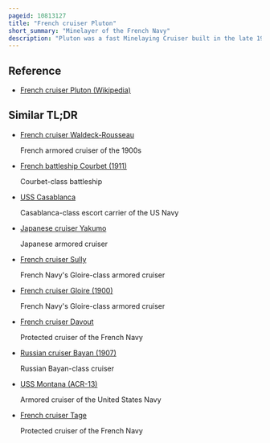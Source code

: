 ```yaml
---
pageid: 10813127
title: "French cruiser Pluton"
short_summary: "Minelayer of the French Navy"
description: "Pluton was a fast Minelaying Cruiser built in the late 1920S for the french Navy. She was also able to carry 1000 Troops on her Mine Deck as a fast Troop Transport. Shortly after Completion she was modified and became a Gunnery Training Ship replacing the elderly armored Cruiser Gueydon. Shortly before World War Ii she returned to her original Role and most of the Gunnery Training Equipment was removed. She was sent to casablanca in french Morocco when War began to lay a Minefield but the Order was cancelled a Day later and she was ordered to disembark her naval Mines. She exploded on September 13 1939 while landing her still-fuzed Mines."
---
```


## Reference

- [French cruiser Pluton (Wikipedia)](https://en.wikipedia.org/?curid=10813127)

## Similar TL;DR

- [French cruiser Waldeck-Rousseau](/tldr/en/french-cruiser-waldeck-rousseau)

  French armored cruiser of the 1900s

- [French battleship Courbet (1911)](/tldr/en/french-battleship-courbet-1911)

  Courbet-class battleship

- [USS Casablanca](/tldr/en/uss-casablanca)

  Casablanca-class escort carrier of the US Navy

- [Japanese cruiser Yakumo](/tldr/en/japanese-cruiser-yakumo)

  Japanese armored cruiser

- [French cruiser Sully](/tldr/en/french-cruiser-sully)

  French Navy's Gloire-class armored cruiser

- [French cruiser Gloire (1900)](/tldr/en/french-cruiser-gloire-1900)

  French Navy's Gloire-class armored cruiser

- [French cruiser Davout](/tldr/en/french-cruiser-davout)

  Protected cruiser of the French Navy

- [Russian cruiser Bayan (1907)](/tldr/en/russian-cruiser-bayan-1907)

  Russian Bayan-class cruiser

- [USS Montana (ACR-13)](/tldr/en/uss-montana-acr-13)

  Armored cruiser of the United States Navy

- [French cruiser Tage](/tldr/en/french-cruiser-tage)

  Protected cruiser of the French Navy
